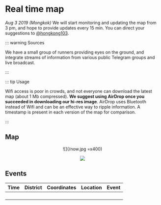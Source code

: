 # Real time map

*Aug 3 2019 (Mongkok)* We will start monitoring and updating the map from 3 pm, and hope to provide updates every 15 min.  You can direct your suggestions to [@hongkong103](https://t.me/hongkong103).

::: warning Sources

We have a small group of runners providing eyes on the ground, and integrate streams of information from various public Telegram groups and live broadcast.

:::

::: tip Usage

Wifi access is poor in crowds, and not everyone can download the latest map (about 1 Mb compressed).  **We suggest using AirDrop once you succeeded in downloading our hi-res image**.  AirDrop uses Bluetooth instead of Wifi and can be an effective way to ripple information.  A timestamp is present in each version of the map for comparison.

:::

## Map

<center>

![](/now.jpg =x400)

![](/YTM-16.5-full.png)

</center>
<!-- ![](https://live.staticflickr.com/65535/48384696931_6932aac88f_b.jpg) -->

## Events

<!-- <Foldable> -->

<!-- 座標地點可參考[空白地圖](/721-blank.jpg)。  如要事先列印, 可用[這PDF檔案](/721-blank.pdf)。 -->

| Time  |  District  |      Coordinates      |                 Location                 | Event                                             |
|:-----:|:------:|:--------------:|:------------------------------------:|:-------------------------------------------------|
|       |        |                |                                      |                                                  |
|       |        |                |                                      |                                                  |
|       |        |                |                                      |                                                  |
|       |        |                |                                      |                                                  |
